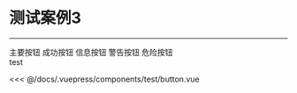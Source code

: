 # 测试案例3
---

<div>
  <Common-Democode title="基本用法" description="基本按钮用法">
    <div class="demo-button">
      <div>
        <el-button type="primary">主要按钮</el-button>
        <el-button type="success">成功按钮</el-button>
        <el-button type="info">信息按钮</el-button>
        <el-button type="warning">警告按钮</el-button>
        <el-button type="danger">危险按钮</el-button>
      </div>
    </div>
    <highlight-code slot="codeText" lang="vue">
      test
    </highlight-code>
  </Common-Democode>
</div>

<<< @/docs/.vuepress/components/test/button.vue


<div>
  <Common-Demoapi></Common-Demoapi>
</div>